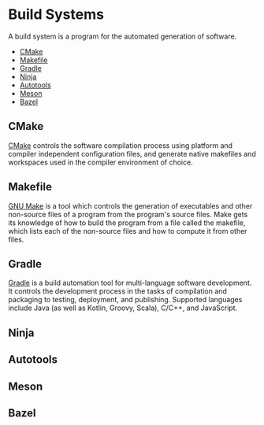 # Build Systems

A build system is a program for the automated generation of software.

- [CMake](#cmake)
- [Makefile](#makefile)
- [Gradle](#gradle)
- [Ninja](#ninja)
- [Autotools](#autotools)
- [Meson](#meson)
- [Bazel](#bazel)

## CMake

[CMake](https://cmake.org/) controls the software compilation process using platform and compiler independent configuration files, and generate native makefiles and workspaces used in the compiler environment of choice.

## Makefile

[GNU Make](https://www.gnu.org/software/make/) is a tool which controls the generation of executables and other non-source files of a program from the program's source files. Make gets its knowledge of how to build the program from a file called the makefile, which lists each of the non-source files and how to compute it from other files.

## Gradle

[Gradle](https://gradle.org/) is a build automation tool for multi-language software development. It controls the development process in the tasks of compilation and packaging to testing, deployment, and publishing. Supported languages include Java (as well as Kotlin, Groovy, Scala), C/C++, and JavaScript.

## Ninja

## Autotools

## Meson

## Bazel
